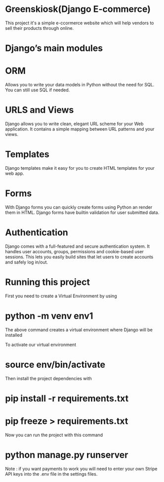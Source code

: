# Greenskiosk(Django E-commerce)
This project it's a simple e-ccormerce website which will help vendors to sell their products through online.


# Django’s main modules
 # ORM
Allows you to write your data models in Python without the need for SQL. You can still use SQL if needed.

 # URLS and Views
Django allows you to write clean, elegant URL scheme for your Web application.
It contains a simple mapping between URL patterns and your views.

 # Templates
Django templates make it easy for you to create HTML templates for your web app.

 # Forms
With Django forms you can quickly create forms using Python an render them in HTML. Django forms have builtin validation for user submitted data.

 # Authentication
Django comes with a full-featured and secure authentication system. It handles user accounts, groups, permissions and cookie-based user sessions. This lets you easily build sites that let users to create accounts and safely log in/out.



# Running this project
First you need to create a Virtual Environment by using 
 # python -m venv env1
  
The above command creates a virtual environment where Django will be installed

To activate our virtual environment
#  source env/bin/activate
  
Then install the project dependencies with
#  pip install -r requirements.txt
#  pip freeze > requirements.txt
  
Now you can run the project with this command
#  python manage.py runserver
  
 Note : if you want payments to work you will need to enter your own Stripe API keys into the .env file in the settings files.
